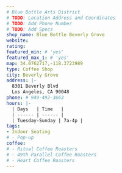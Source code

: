 ```yaml
---
# Blue Bottle Arts District
# TODO: Location Address and Coordinates
# TODO: Add Phone Number
# TODO: Add Specs
shop_name: Blue Bottle Beverly Grove
website:
rating:
featured_min: # 'yes'
featured_max_1: # 'yes'
map: 34.0762717,-118.3723989
type: Coffee Shop
city: Beverly Grove
address: |-
  8301 Beverly Blvd
  Los Angeles, CA 90048
phone: # 949-492-3663
hours: |-
  | Days   | Time   |
  | ------ | ------ |
  | Tuesday-Sunday | 7a-4p |
tags:
- Indoor Seating
# - Pop-up
coffee:
# - Ritual Coffee Roasters
# - 49th Parallel Coffee Roasters
# - Heart Coffee Roasters
---
```

